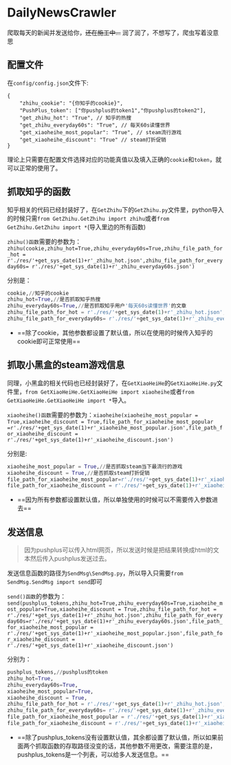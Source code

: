 # DailyNewsCrawler

爬取每天的新闻并发送给你，~~还在施工中...~~ 润了润了，不想写了，爬虫写着没意思

## 配置文件

在`config/config.json`文件下:

```
{
    "zhihu_cookie": "{你知乎的cookie}",
    "PushPlus_token": ["你pushplus的token1","你pushplus的token2"],
    "get_zhihu_hot": "True", // 知乎的热搜
    "get_zhihu_everyday60s": "True", // 每天60s读懂世界
    "get_xiaoheihe_most_popular": "True", // steam流行游戏
    "get_xiaoheihe_discount": "True" // steam打折促销
}
```

理论上只需要在配置文件选择对应的功能真值以及填入正确的`cookie`和`token`，就可以正常的使用了。

## 抓取知乎的函数

知乎相关的代码已经封装好了，在`GetZhihu`下的`GetZhihu.py`文件里，python导入的时候只需`from GetZhihu.GetZhihu import zhihu`或者`from GetZhihu.GetZhihu import *`(导入里边的所有函数)

`zhihu()函数`需要的参数为：`zhihu(cookie,zhihu_hot=True,zhihu_everyday60s=True,zhihu_file_path_for_hot = r'./res/'+get_sys_date(1)+r'_zhihu_hot.json',zhihu_file_path_for_everyday60s= r'./res/'+get_sys_date(1)+r'_zhihu_everyday60s.json')`

分别是：

```python
cookie,//知乎的cookie
zhihu_hot=True,//是否抓取知乎热搜
zhihu_everyday60s=True,//是否抓取知乎用户'每天60s读懂世界'的文章
zhihu_file_path_for_hot = r'./res/'+get_sys_date(1)+r'_zhihu_hot.json',//知乎热搜抓取结果的存入文件路径
zhihu_file_path_for_everyday60s= r'./res/'+get_sys_date(1)+r'_zhihu_everyday60s.json'//知乎用户'每天60s读懂世界'的文章取结果的存入文件路径
```

- ==除了cookie，其他参数都设置了默认值，所以在使用的时候传入知乎的cookie即可正常使用==

## 抓取小黑盒的steam游戏信息

同理，小黑盒的相关代码也已经封装好了，在`GetXiaoHeiHe`的`GetXiaoHeiHe.py`文件里，`from GetXiaoHeiHe.GetXiaoHeiHe import xiaoheihe`或者`from GetXiaoHeiHe.GetXiaoHeiHe import *`导入。

`xiaoheihe()函数`需要的参数为：`xiaoheihe(xiaoheihe_most_popular = True,xiaoheihe_discount = True,file_path_for_xiaoheihe_most_popular =r'./res/'+get_sys_date(1)+r'_xiaoheihe_most_popular.json',file_path_for_xiaoheihe_discount = r'./res/'+get_sys_date(1)+r'_xiaoheihe_discount.json')`

分别是:

```python
xiaoheihe_most_popular = True,//是否抓取steam当下最流行的游戏
xiaoheihe_discount = True,//是否抓取steam打折促销
file_path_for_xiaoheihe_most_popular=r'./res/'+get_sys_date(1)+r'_xiaoheihe_most_popular.json',//steam当下最流行的游戏抓取结果的存取路径
file_path_for_xiaoheihe_discount = r'./res/'+get_sys_date(1)+r'_xiaoheihe_discount.json'//steam打折促销抓取结果的存取路径
```

- ==因为所有参数都设置默认值，所以单独使用的时候可以不需要传入参数进去==

## 发送信息

> 因为pushplus可以传入html网页，所以发送时候是把结果转换成html的文本然后传入pushplus发送过去。

发送信息函数的路径为`SendMsg\SendMsg.py`，所以导入只需要`from SendMsg.SendMsg import send`即可

`send()函数`的参数为：`send(pushplus_tokens,zhihu_hot=True,zhihu_everyday60s=True,xiaoheihe_most_popular=True,xiaoheihe_discount = True,zhihu_file_path_for_hot = r'./res/'+get_sys_date(1)+r'_zhihu_hot.json',zhihu_file_path_for_everyday60s=r'./res/'+get_sys_date(1)+r'_zhihu_everyday60s.json',file_path_for_xiaoheihe_most_popular = r'./res/'+get_sys_date(1)+r'_xiaoheihe_most_popular.json',file_path_for_xiaoheihe_discount = r'./res/'+get_sys_date(1)+r'_xiaoheihe_discount.json')`

分别为：

```python
pushplus_tokens,//pushplus的token
zhihu_hot=True,
zhihu_everyday60s=True,
xiaoheihe_most_popular=True,
xiaoheihe_discount = True,
zhihu_file_path_for_hot = r'./res/'+get_sys_date(1)+r'_zhihu_hot.json',
zhihu_file_path_for_everyday60s= r'./res/'+get_sys_date(1)+r'_zhihu_everyday60s.json',
file_path_for_xiaoheihe_most_popular = r'./res/'+get_sys_date(1)+r'_xiaoheihe_most_popular.json',
file_path_for_xiaoheihe_discount = r'./res/'+get_sys_date(1)+r'_xiaoheihe_discount.json'
```

- ==除了pushplus_tokens没有设置默认值，其余都设置了默认值，所以如果前面两个抓取函数的存取路径没变的话，其他参数不用更改，需要注意的是，pushplus_tokens是一个列表，可以给多人发送信息。==

